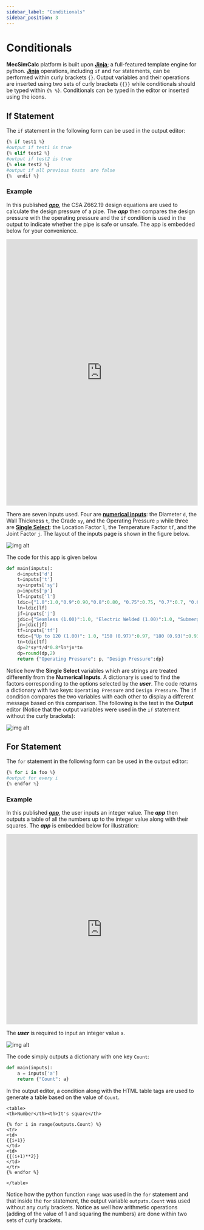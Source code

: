 ```yaml
---
sidebar_label: "Conditionals"
sidebar_position: 3
---
```


# Conditionals

**MecSimCalc** platform is built upon [**Jinja**](https://jinja.palletsprojects.com/en/3.1.x/); a full-featured template engine for python. [**Jinja**](https://palletsprojects.com/p/jinja/) operations, including `if` and `for` statements, can be performed within curly brackets `{}`. Output variables and their operations are inserted using two sets of curly brackets `{{}}` while conditionals should be typed within `{% %}`. Conditionals can be typed in the editor or inserted using the icons.

## If Statement

The `if` statement in the following form can be used in the output editor:

```python
{% if test1 %}
#output if test1 is true
{% elif test2 %}
#output if test2 is true
{% else test2 %}
#output if all previous tests  are false
{%  endif %}
```

### Example

In this published [_**app**_](https://mecsimcalc.com/app/9164993/pressure_design_of_pipeline_according_to_csa_z_662), the CSA Z662.19 design equations are used to calculate the design pressure of a pipe. The _**app**_ then compares the design pressure with the operating pressure and the `if` condition is used in the output to indicate whether the pipe is safe or unsafe. The app is embedded below for your convenience.

<div style={{width: "100%", height: "700px", overflow: "hidden"}}>
<iframe src='https://mecsimcalc.com/app/9164993/pressure_design_of_pipeline_according_to_csa_z_662' style={{position:"relative", left:"-45px", top:"-48px"}} width="100%" height="700" title="MecSimCalc" frameborder="0"></iframe>
</div>

There are seven inputs used. Four are [**numerical inputs**](../Inputs/Input-Types.md): the Diameter `d`, the Wall Thickness `t`, the Grade `sy`, and the Operating Pressure `p` while three are [**Single Select**](../Inputs/Input-Types.md): the Location Factor `l`, the Temperature Factor `tf`, and the Joint Factor `j`. The layout of the inputs page is shown in the figure below.

<div style={{textAlign: 'center'}}>

![img alt](/docs/Getting-Started/examplepipe.png)

</div>

The code for this app is given below

```python
def main(inputs):
    d=inputs['d']
    t=inputs['t']
    sy=inputs['sy']
    p=inputs['p']
    lf=inputs['l']
    ldic={"1.0":1.0,"0.9":0.90,"0.8":0.80, "0.75":0.75, "0.7":0.7, "0.625":0.625, "0.55":0.55, "0.5":0.5 }
    ln=ldic[lf]
    jf=inputs['j']
    jdic={"Seamless (1.00)":1.0, "Electric Welded (1.00)":1.0, "Submerged arc welded (1.00)":1.0, "Continuous welded (0.60)":0.6}
    jn=jdic[jf]
    tf=inputs['tf']
    tdic={"Up to 120 (1.00)": 1.0, "150 (0.97)":0.97, "180 (0.93)":0.93, "200 (0.91)":0.91, "230 (0.87)":0.87}
    tn=tdic[tf]
    dp=2*sy*t/d*0.8*ln*jn*tn
    dp=round(dp,2)
    return {"Operating Pressure": p, "Design Pressure":dp}
```

Notice how the **Single Select** variables which are strings are treated differently from the **Numerical Inputs**. A dictionary is used to find the factors corresponding to the options selected by the _**user**_. The code returns a dictionary with two keys: `Operating Pressure` and `Design Pressure`. The `if` condition compares the two variables with each other to display a different message based on this comparison. The following is the text in the **Output** editor (Notice that the output variables were used in the `if` statement without the curly brackets):

<div style={{textAlign: 'center'}}>

![img alt](/docs/Getting-Started/examplepipeoutput.png)

</div>

## For Statement

The `for` statement in the following form can be used in the output editor:

```python
{% for i in foo %}
#output for every i
{% endfor %}
```

### Example

In this published [_**app**_](https://mecsimcalc.com/app/1535961/using_for_loop), the user inputs an integer value. The _**app**_ then outputs a table of all the numbers up to the integer value along with their squares. The _**app**_ is embedded below for illustration:

<div style={{width: "100%", height: "500px", overflow: "hidden"}}>
<iframe src='https://mecsimcalc.com/app/1535961/using_for_loop' style={{position:"relative", left:"-45px", top:"-48px"}} width="100%" height="500" title="MecSimCalc" frameborder="0"></iframe>
</div>

The _**user**_ is required to input an integer value `a`.

<div style={{textAlign: 'center'}}>

![img alt](/docs/Getting-Started/examplefor.png)

</div>

The code simply outputs a dictionary with one key `Count`:

```python
def main(inputs):
    a = inputs['a']
    return {"Count": a}
```

In the output editor, a condition along with the HTML table tags are used to generate a table based on the value of `Count`.

```
<table>
<th>Number</th><th>It's square</th>

{% for i in range(outputs.Count) %}
<tr>
<td>
{{i+1}}
</td>
<td>
{{(i+1)**2}}
</td>
</tr>
{% endfor %}

</table>
```

Notice how the python function `range` was used in the `for` statement and that inside the `for` statement, the output variable `outputs.Count` was used without any curly brackets. Notice as well how arithmetic operations (adding of the value of 1 and squaring the numbers) are done within two sets of curly brackets.
